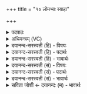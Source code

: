 +++
title = "१० लोमभ्यः स्वाहा"

+++
<details><summary>पदपाठः</summary>

लोम॑भ्य॒ इति॒ लोम॑ऽभ्यः। स्वाहा॑। लोम॑भ्य॒ इति॒ लोम॑ऽभ्यः। स्वाहा॑। त्व॒चे। स्वाहा॑। त्व॒चे। स्वाहा॑। लोहि॑ताय। स्वाहा॑। लोहि॑ताय। स्वाहा॑। मेदो॑भ्य॒ इति॒ मेदः॑ऽभ्यः। स्वाहा॑। मेदो॑भ्य॒ इति॒ मेदः॑ऽभ्यः। स्वाहा॑। मा॒ꣳसेभ्यः॑। स्वाहा॑। मा॒ꣳसेभ्यः॑। स्वाहा॑। स्नाव॑भ्य॒ इति॒ स्नाव॑ऽभ्यः। स्वाहा॑। स्नाव॑भ्य॒ इति॒ स्नाव॑ऽभ्यः। स्वाहा॑। अ॒स्थभ्य॒ इत्य॒स्थऽभ्यः॑। स्वाहा॑। अ॒स्थभ्य॒ इत्य॒स्थऽभ्यः॑। स्वाहा॑। म॒ज्जभ्य॒ इति॑ म॒ज्जऽभ्यः॑। स्वाहा॑। म॒ज्जभ्य॒ इति॑ म॒ज्जऽभ्यः॑। स्वाहा॑। रेत॑से॑। स्वाहा॑। पा॒यवे॑। स्वाहा॑। १०।
</details>

<details><summary>अधिमन्त्रम् (VC)</summary>

- प्राणादयो लिङ्गोक्ता देवताः
- दीर्घतमा ऋषिः
- आकृतिः
- पञ्चमः
</details>

<details><summary>दयानन्द-सरस्वती (हि) - विषयः</summary>

मनुष्यों को भस्म होने तक शरीर का मन्त्रों से दाह करना चाहिये, इस विषय को अगले मन्त्र में कहा है ॥
</details>

<details><summary>दयानन्द-सरस्वती (हि) - पदार्थः</summary>

पदार्थान्वयभाषाः -  मनुष्यों को चाहिये कि दाहकर्म में घी आदि से (लोमभ्यः) त्वचा के ऊपरले वालों के लिये (स्वाहा) इस शब्द का (लोमभ्यः) नख आदि के लिये (स्वाहा) (त्वचे) शरीर की त्वचा जलाने को (स्वाहा) (त्वचे) भीतरली त्वचा जलाने के लिये (स्वाहा) (लोहिताय) रुधिर जलाने को (स्वाहा) (लोहिताय) हृदयस्थ रुधिर पिण्ड जलाने को (स्वाहा) (मेदोभ्यः) चिकने धातुओं के जलाने को (स्वाहा) (मेदोभ्यः) सब शरीर के अवयवों को आर्द्र करनेवाले भागों के जलाने को (स्वाहा) (मांसेभ्यः) बाहरले मांसों के जलाने को (स्वाहा) (मांसेभ्यः) भीतरले मांसों के जलाने के लिये (स्वाहा) (स्नावभ्यः) स्थूल नाड़ियों के जलाने को (स्वाहा) (स्नावभ्यः) सूक्ष्म नाड़ियों के जलाने को (स्वाहा) (अस्थभ्यः) शरीरस्थ कठिन अवयवों के जलाने के लिये (स्वाहा) (अस्थभ्यः) सूक्ष्म अस्थिरूप अवयवों के जलाने को (स्वाहा) (मज्जभ्यः) हाड़ों के भीतर के धातुओं के लिये (स्वाहा) (मज्जभ्यः) उसके अन्तर्गत भाग के जलाने को (स्वाहा) (रेतसे) वीर्य के जलाने को (स्वाहा) और (पायवे) गुदारूप अवयव के दाह के लिये (स्वाहा) इस शब्द का निरन्तर प्रयोग करें ॥१० ॥
</details>

<details><summary>दयानन्द-सरस्वती (हि) - भावार्थः</summary>

भावार्थभाषाः -  हे मनुष्यो ! जब तक लोम से लेकर वीर्य्य पर्यन्त उस मृत शरीर का भस्म न हो, तब तक घी और र्इंधन डाला करो ॥१० ॥
</details>

<details><summary>दयानन्द-सरस्वती (सं) - विषयः</summary>

मनुष्यैर्भस्मान्तं शरीरं मन्त्रैर्दाह्यमित्याह ॥
</details>

<details><summary>दयानन्द-सरस्वती (सं) - पदार्थः</summary>

पदार्थान्वयभाषाः -  मनुष्यैः प्रेतक्रियायां घृतादेर्लोमभ्यः स्वाहा लोमभ्यः स्वाहा त्वचे स्वाहा त्वचे स्वाहा लोहिताय स्वाहा लोहिताय स्वाहा मेदोभ्यः स्वाहा मेदोभ्यः स्वाहा मांसेभ्यः स्वाहा मांसेभ्यः स्वाहा स्नावभ्यः स्वाहा स्नावभ्यः स्वाहाऽस्थभ्यः स्वाहाऽस्थभ्यः स्वाहा मज्जभ्यः स्वाहा मज्जभ्यः स्वाहा रेतसे स्वाहा पायवे स्वाहा सततं प्रयोज्या ॥१० ॥
</details>

<details><summary>दयानन्द-सरस्वती (सं) - भावार्थः</summary>

भावार्थभाषाः -  हे मनुष्याः ! यावल्लोमान्यारभ्य वीर्यपर्यन्तस्य तच्छरीरस्य भस्म न स्यात् तावद् घृतेन्धनानि प्रक्षिपत ॥१० ॥
</details>

<details><summary>सविता जोशी ← दयानन्दः (म) - भावार्थः</summary>

भावार्थभाषाः -  हे माणसांनो ! जोपर्यंत केसांपासून वीर्यापर्यंतचे मृत शरीराचे भस्म होत नाही तोपर्यंत तूप व इंधन घालीत राहावे.
</details>